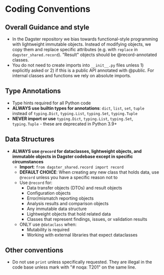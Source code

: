 # Coding Conventions

## Overall Guidance and style

- In the Dagster repository we bias towards functional-style programming with lightweight immutable objects.
  Instead of modifying objects, we copy them and replace specific attributes (e.g. with `replace` in `dagster_shared.record`). "Result"
  objects should be @record-annotated classes.
- You do not need to create imports into `__init__.py` files unless 1) explicitly asked or 2) if this is a public API annotated with @public. For internal classes and functions we rely on absolute imports.

## Type Annotations

- Type hints required for all Python code
- **ALWAYS use builtin types for annotations**: `dict`, `list`, `set`, `tuple` instead of `typing.Dict`, `typing.List`, `typing.Set`, `typing.Tuple`
- **NEVER import or use** `typing.Dict`, `typing.List`, `typing.Set`, `typing.Tuple` - these are deprecated in Python 3.9+

## Data Structures

- **ALWAYS use `@record` for dataclasses, lightweight objects, and immutable objects in Dagster codebase except in specific circumstances**
  - **Import**: `from dagster_shared.record import record `
  - **DEFAULT CHOICE**: When creating any new class that holds data, use `@record` unless you have a specific reason not to
  - Use `@record` for:
    - Data transfer objects (DTOs) and result objects
    - Configuration objects
    - Error/mismatch reporting objects
    - Analysis results and comparison objects
    - Any immutable data structure
    - Lightweight objects that hold related data
    - Classes that represent findings, issues, or validation results
  - ONLY use `@dataclass` when:
    - Mutability is required
    - Working with external libraries that expect dataclasses

## Other conventions

- Do not use `print` unless specifically requested. They are illegal in the code base unless mark with "# noqa: T201" on the same line.
